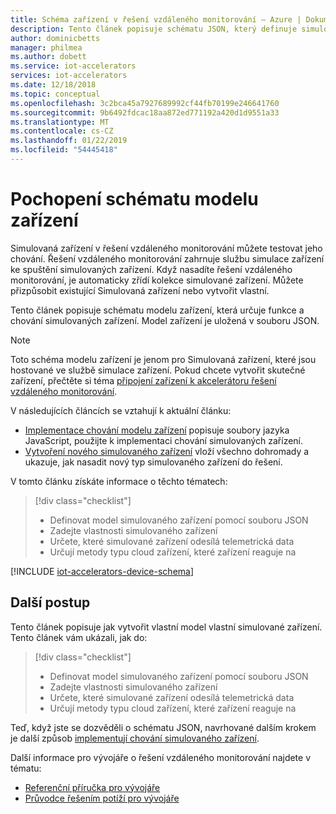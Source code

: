 ```yaml
---
title: Schéma zařízení v řešení vzdáleného monitorování – Azure | Dokumentace Microsoftu
description: Tento článek popisuje schématu JSON, který definuje simulovaného zařízení v řešení vzdáleného monitorování.
author: dominicbetts
manager: philmea
ms.author: dobett
ms.service: iot-accelerators
services: iot-accelerators
ms.date: 12/18/2018
ms.topic: conceptual
ms.openlocfilehash: 3c2bca45a7927689992cf44fb70199e246641760
ms.sourcegitcommit: 9b6492fdcac18aa872ed771192a420d1d9551a33
ms.translationtype: MT
ms.contentlocale: cs-CZ
ms.lasthandoff: 01/22/2019
ms.locfileid: "54445418"
---
```

# <a name="understand-the-device-model-schema"></a>Pochopení schématu modelu zařízení

Simulovaná zařízení v řešení vzdáleného monitorování můžete testovat jeho chování. Řešení vzdáleného monitorování zahrnuje službu simulace zařízení ke spuštění simulovaných zařízení. Když nasadíte řešení vzdáleného monitorování, je automaticky zřídí kolekce simulované zařízení. Můžete přizpůsobit existující Simulovaná zařízení nebo vytvořit vlastní.

Tento článek popisuje schématu modelu zařízení, která určuje funkce a chování simulovaných zařízení. Model zařízení je uložená v souboru JSON.

> [!NOTE]
> Toto schéma modelu zařízení je jenom pro Simulovaná zařízení, které jsou hostované ve službě simulace zařízení. Pokud chcete vytvořit skutečné zařízení, přečtěte si téma [připojení zařízení k akcelerátoru řešení vzdáleného monitorování](iot-accelerators-connecting-devices.md).

V následujících článcích se vztahují k aktuální článku:

* [Implementace chování modelu zařízení](iot-accelerators-remote-monitoring-device-behavior.md) popisuje soubory jazyka JavaScript, použijte k implementaci chování simulovaných zařízení.
* [Vytvoření nového simulovaného zařízení](iot-accelerators-remote-monitoring-create-simulated-device.md) vloží všechno dohromady a ukazuje, jak nasadit nový typ simulovaného zařízení do řešení.

V tomto článku získáte informace o těchto tématech:

>[!div class="checklist"]
> * Definovat model simulovaného zařízení pomocí souboru JSON
> * Zadejte vlastnosti simulovaného zařízení
> * Určete, které simulované zařízení odesílá telemetrická data
> * Určují metody typu cloud zařízení, které zařízení reaguje na

[!INCLUDE [iot-accelerators-device-schema](../../includes/iot-accelerators-device-schema.md)]

## <a name="next-steps"></a>Další postup

Tento článek popisuje jak vytvořit vlastní model vlastní simulované zařízení. Tento článek vám ukázali, jak do:

<!-- Repeat task list from intro -->
>[!div class="checklist"]
> * Definovat model simulovaného zařízení pomocí souboru JSON
> * Zadejte vlastnosti simulovaného zařízení
> * Určete, které simulované zařízení odesílá telemetrická data
> * Určují metody typu cloud zařízení, které zařízení reaguje na

Teď, když jste se dozvěděli o schématu JSON, navrhované dalším krokem je další způsob [implementují chování simulovaného zařízení](iot-accelerators-remote-monitoring-device-behavior.md).

Další informace pro vývojáře o řešení vzdáleného monitorování najdete v tématu:

* [Referenční příručka pro vývojáře](https://github.com/Azure/azure-iot-pcs-remote-monitoring-dotnet/wiki/Developer-Reference-Guide)
* [Průvodce řešením potíží pro vývojáře](https://github.com/Azure/azure-iot-pcs-remote-monitoring-dotnet/wiki/Developer-Troubleshooting-Guide)
